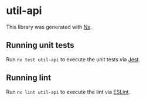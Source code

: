 # util-api

This library was generated with [Nx](https://nx.dev).

## Running unit tests

Run `nx test util-api` to execute the unit tests via [Jest](https://jestjs.io).

## Running lint

Run `nx lint util-api` to execute the lint via [ESLint](https://eslint.org/).
